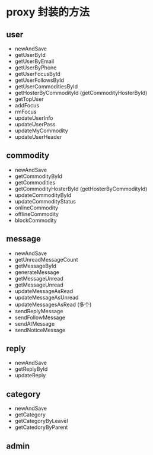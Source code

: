 # proxy 封装的方法
## user
- newAndSave
- getUserById
- getUserByEmail
- getUserByPhone
- getUserFocusById
- getUserFollowsById
- getUserCommoditiesById
- getHosterByCommodityId (getCommodityHosterById)
- getTopUser
- addFocus
- rmFocus
- updateUserInfo
- updateUserPass
- updateMyCommodity
- updateUserHeader

## commodity
- newAndSave
- getCommodityById
- getCommodities
- getCommodityHosterById (getHosterByCommodityId)
- updateCommodityById
- updateCommodityStatus
- onlineCommodity
- offlineCommodity
- blockCommodity

## message
- newAndSave
- getUnreadMessageCount
- getMessageById
- generateMessage
- getMessageUnread
- getMessageUnread
- updateMessageAsRead
- updateMessageAsUnread
- updateMessagesAsRead (多个)
- sendReplyMessage
- sendFollowMessage
- sendAtMessage
- sendNoticeMessage

## reply
- newAndSave
- getReplyById
- updateReply

## category
- newAndSave
- getCategory
- getCategoryByLeavel
- getCatedoryByParent

## admin
